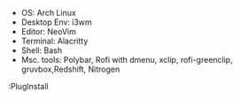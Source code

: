 - OS: Arch Linux
- Desktop Env: i3wm
- Editor: NeoVim
- Terminal: Alacritty
- Shell: Bash
- Msc. tools: Polybar, Rofi with dmenu, xclip, rofi-greenclip,
              gruvbox,Redshift, Nitrogen


:PlugInstall <br />
